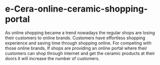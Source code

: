# e-Cera-online-ceramic-shopping-portal

As online shopping became a trend nowadays the regular shops are
losing their customers to online brands. Customers have effortless
shopping experience and saving time through shopping online. For
competing with those online brands, If shops are providing an online
portal where their customers can shop through internet and get the
ceramic products at their doors it will increase the number of customers.
